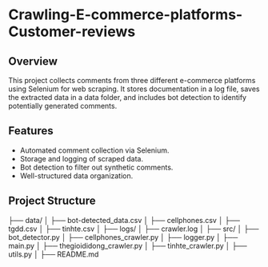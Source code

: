 # Crawling-E-commerce-platforms-Customer-reviews

## Overview
This project collects comments from three different e-commerce platforms using Selenium for web scraping. It stores documentation in a log file, saves the extracted data in a data folder, and includes bot detection to identify potentially generated comments.

## Features
- Automated comment collection via Selenium.
- Storage and logging of scraped data.
- Bot detection to filter out synthetic comments.
- Well-structured data organization.

## Project Structure

├── data/
│   ├── bot-detected_data.csv
│   ├── cellphones.csv
│   ├── tgdd.csv
│   ├── tinhte.csv
│
├── logs/
│   ├── crawler.log
│
├── src/
│   ├── bot_detector.py
│   ├── cellphones_crawler.py
│   ├── logger.py
│   ├── main.py
│   ├── thegioididong_crawler.py
│   ├── tinhte_crawler.py
│   ├── utils.py
│
├── README.md
